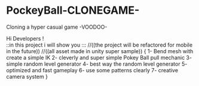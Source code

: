 # PockeyBall-CLONEGAME-
Cloning a  hyper casual game -VOODOO-

Hi Developers !  
::in this project i will show you :::
//((the project will be refactored for mobile in the future))
//((all asset made in unity super sample))
{
1- Bend mesh with create a simple IK
2- cleverly and super simple Pokey Ball pull  mechanic
3- simple random level generator 
4- best way the  random level generator
5- optimized and fast gameplay
6- use some patterns clearly
7- creative camera system
}
